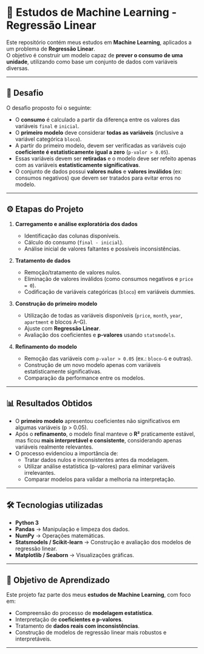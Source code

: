 # 📘 Estudos de Machine Learning - Regressão Linear

Este repositório contém meus estudos em **Machine Learning**, aplicados a um problema de **Regressão Linear**.  
O objetivo é construir um modelo capaz de **prever o consumo de uma unidade**, utilizando como base um conjunto de dados com variáveis diversas.

---

## 🔎 Desafio

O desafio proposto foi o seguinte:

- O **consumo** é calculado a partir da diferença entre os valores das variáveis `final` e `inicial`.  
- O **primeiro modelo** deve considerar **todas as variáveis** (inclusive a variável categórica `bloco`).  
- A partir do primeiro modelo, devem ser verificadas as variáveis cujo **coeficiente é estatisticamente igual a zero** (`p-valor > 0.05`).  
- Essas variáveis devem ser **retiradas** e o modelo deve ser refeito apenas com as variáveis **estatisticamente significativas**.  
- O conjunto de dados possui **valores nulos** e **valores inválidos** (ex: consumos negativos) que devem ser tratados para evitar erros no modelo.

---

## ⚙️ Etapas do Projeto

1. **Carregamento e análise exploratória dos dados**
   - Identificação das colunas disponíveis.  
   - Cálculo do consumo (`final - inicial`).  
   - Análise inicial de valores faltantes e possíveis inconsistências.  

2. **Tratamento de dados**
   - Remoção/tratamento de valores nulos.  
   - Eliminação de valores inválidos (como consumos negativos e `price = 0`).  
   - Codificação de variáveis categóricas (`bloco`) em variáveis dummies.  

3. **Construção do primeiro modelo**
   - Utilização de todas as variáveis disponíveis (`price`, `month`, `year`, `apartment` e blocos A–G).  
   - Ajuste com **Regressão Linear**.  
   - Avaliação dos coeficientes e **p-valores** usando `statsmodels`.  

4. **Refinamento do modelo**
   - Remoção das variáveis com `p-valor > 0.05` (ex.: `bloco-G` e outras).  
   - Construção de um novo modelo apenas com variáveis estatisticamente significativas.  
   - Comparação da performance entre os modelos.  

---

## 📊 Resultados Obtidos

- O **primeiro modelo** apresentou coeficientes não significativos em algumas variáveis (p > 0.05).  
- Após o **refinamento**, o modelo final manteve o **R²** praticamente estável, mas ficou **mais interpretável e consistente**, considerando apenas variáveis realmente relevantes.  
- O processo evidenciou a importância de:
  - Tratar dados nulos e inconsistentes antes da modelagem.  
  - Utilizar análise estatística (p-valores) para eliminar variáveis irrelevantes.  
  - Comparar modelos para validar a melhoria na interpretação.  

---

## 🛠️ Tecnologias utilizadas

- **Python 3**  
- **Pandas** → Manipulação e limpeza dos dados.  
- **NumPy** → Operações matemáticas.  
- **Statsmodels / Scikit-learn** → Construção e avaliação dos modelos de regressão linear.  
- **Matplotlib / Seaborn** → Visualizações gráficas.  

---

## 🚀 Objetivo de Aprendizado

Este projeto faz parte dos meus **estudos de Machine Learning**, com foco em:

- Compreensão do processo de **modelagem estatística**.  
- Interpretação de **coeficientes e p-valores**.  
- Tratamento de **dados reais com inconsistências**.  
- Construção de modelos de regressão linear mais robustos e interpretáveis.  

---
